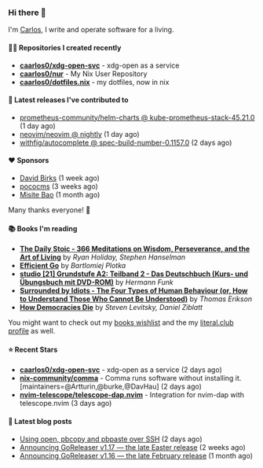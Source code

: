 ### Hi there 👋

I'm [Carlos](https://caarlos0.dev), I write and operate software for a living.

#### 👨‍💻 Repositories I created recently
- **[caarlos0/xdg-open-svc](https://github.com/caarlos0/xdg-open-svc)** - xdg-open as a service
- **[caarlos0/nur](https://github.com/caarlos0/nur)** - My Nix User Repository
- **[caarlos0/dotfiles.nix](https://github.com/caarlos0/dotfiles.nix)** - my dotfiles, now in nix

#### 🚀 Latest releases I've contributed to


- [prometheus-community/helm-charts @ kube-prometheus-stack-45.21.0](https://github.com/prometheus-community/helm-charts/releases/tag/kube-prometheus-stack-45.21.0) (1 day ago)
- [neovim/neovim @ nightly](https://github.com/neovim/neovim/releases/tag/nightly) (1 day ago)
- [withfig/autocomplete @ spec-build-number-0.1157.0](https://github.com/withfig/autocomplete/releases/tag/spec-build-number-0.1157.0) (2 days ago)

#### ❤️ Sponsors
- [David Birks](https://github.com/dbirks) (1 week ago)
- [pococms](https://github.com/pococms) (3 weeks ago)
- [Misite Bao](https://github.com/misitebao) (1 month ago)

Many thanks everyone! 🙏

#### 📚 Books I'm reading
- **[The Daily Stoic - 366 Meditations on Wisdom, Perseverance, and the Art of Living](https://literal.club/caarlos0/book/the-daily-stoic-lbfbd)** by _Ryan Holiday, Stephen Hanselman_
- **[Efficient Go](https://literal.club/caarlos0/book/bartlomiej-plotka-efficient-go-h2xgm)** by _Bartlomiej Plotka_
- **[studio [21] Grundstufe A2: Teilband 2 - Das Deutschbuch (Kurs- und Übungsbuch mit DVD-ROM)](https://literal.club/caarlos0/book/hermann-funk-studio-21-grundstufe-a2-teilband-2-das-deutschbuch-kurs-und-ubungsbuch-mit-dvd-rom-9zuoy)** by _Hermann Funk_
- **[Surrounded by Idiots - The Four Types of Human Behaviour (or, How to Understand Those Who Cannot Be Understood)](https://literal.club/caarlos0/book/thomas-erikson-surrounded-by-idiots-duzaj)** by _Thomas Erikson_
- **[How Democracies Die](https://literal.club/caarlos0/book/how-democracies-die-5395k)** by _Steven Levitsky, Daniel Ziblatt_

You might want to check out my [books
wishlist](https://www.amazon.com.br/hz/wishlist/ls/EB8P7VS717SV) and the my
[literal.club profile](https://literal.club/caarlos0) as well.

#### ⭐ Recent Stars
- **[caarlos0/xdg-open-svc](https://github.com/caarlos0/xdg-open-svc)** - xdg-open as a service (2 days ago)
- **[nix-community/comma](https://github.com/nix-community/comma)** - Comma runs software without installing it. [maintainers=@Artturin,@burke,@DavHau] (2 days ago)
- **[nvim-telescope/telescope-dap.nvim](https://github.com/nvim-telescope/telescope-dap.nvim)** - Integration for nvim-dap with telescope.nvim (3 days ago)

#### 📄 Latest blog posts
- [Using open, pbcopy and pbpaste over SSH](https://carlosbecker.com/posts/pbcopy-pbpaste-open-ssh/) (2 days ago)
- [Announcing GoReleaser v1.17 — the late Easter release](https://carlosbecker.com/posts/goreleaser-v1.17/) (2 weeks ago)
- [Announcing GoReleaser v1.16 — the late February release](https://carlosbecker.com/posts/goreleaser-v1.16/) (1 month ago)
